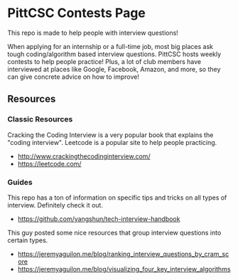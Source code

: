 # PittCSC Contests Page
This repo is made to help people with interview questions!

When applying for an internship or a full-time job, most big places ask tough coding/algorithm based interview questions. PittCSC hosts weekly contests to help people practice! Plus, a lot of club members have interviewed at places like Google, Facebook, Amazon, and more, so they can give concrete advice on how to improve!

## Resources
### Classic Resources
Cracking the Coding Interview is a very popular book that explains the "coding interview". Leetcode is a popular site to help people practicing.

- http://www.crackingthecodinginterview.com/
- https://leetcode.com/


### Guides
This repo has a ton of information on specific tips and tricks on all types of interview. Definitely check it out.

- https://github.com/yangshun/tech-interview-handbook

This guy posted some nice resources that group interview questions into certain types.
- https://jeremyaguilon.me/blog/ranking_interview_questions_by_cram_score
- https://jeremyaguilon.me/blog/visualizing_four_key_interview_algorithms

